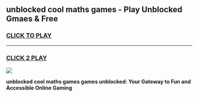 
## unblocked cool maths games - Play Unblocked Gmaes & Free
<h3>
<a href="https://news.freeplayer.one?title=unblocked_cool_maths_games&ref=23F">CLICK TO PLAY</a></h3>
<hr>

<h3>
<a href="https://news.freeplayer.one?title=unblocked_cool_maths_games&ref=23F">CLICK 2 PLAY</a>
  
</h3>

<a href="https://news.freeplayer.one?title=unblocked_cool_maths_games&ref=23F/"><img src="https://clearcache.store/games.png"></a>


**unblocked cool maths games games unblocked: Your Gateway to Fun and Accessible Online Gaming**
